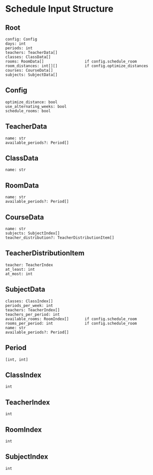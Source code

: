# Schedule Input Structure

## Root

```
config: Config
days: int
periods: int
teachers: TeacherData[]
classes: ClassData[]
rooms: RoomData[]                  if config.schedule_room
room_distances: int[][]            if config.optimize_distances
courses: CourseData[]
subjects: SubjectData[]
```

## Config

```
optimize_distance: bool
use_alternating_weeks: bool
schedule_rooms: bool
```

## TeacherData

```
name: str
available_periods?: Period[]
```

## ClassData

```
name: str
```

## RoomData

```
name: str
available_periods?: Period[]
```

## CourseData

```
name: str
subjects: SubjectIndex[]
teacher_distribution?: TeacherDistributionItem[]
```

## TeacherDistributionItem

```
teacher: TeacherIndex
at_least: int
at_most: int
```

## SubjectData

```
classes: ClassIndex[]
periods_per_week: int
teachers: TeacherIndex[]
teachers_per_period: int
available_rooms: RoomIndex[]       if config.schedule_room
rooms_per_period: int              if config.schedule_room
name: str
available_periods?: Period[]
```

## Period

`[int, int]`

## ClassIndex

`int`

## TeacherIndex

`int`

## RoomIndex

`int`

## SubjectIndex

`int`
